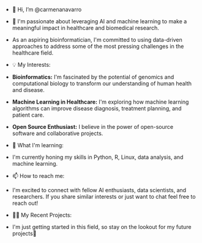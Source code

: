 - 👋 Hi, I’m @carmenanavarro
- 👀 I'm passionate about leveraging AI and machine learning to make a meaningful impact in healthcare and biomedical research.
- As an aspiring bioinformatician, I'm committed to using data-driven approaches to address some of the most pressing challenges in the healthcare field. 
-  💡 My Interests:
- **Bioinformatics:** I'm fascinated by the potential of genomics and computational biology to transform our understanding of human health and disease.

- **Machine Learning in Healthcare:** I'm exploring how machine learning algorithms can improve disease diagnosis, treatment planning, and patient care.

- **Open Source Enthusiast:** I believe in the power of open-source software and collaborative projects.
- 🌱 What I'm learning:
- I'm currently honing my skills in Python, R, Linux, data analysis, and machine learning. 
- 📫 How to reach me:
- I'm excited to connect with fellow AI enthusiasts, data scientists, and researchers. If you share similar interests or just want to chat feel free to reach out!
- 👩‍💻 My Recent Projects:
- I'm just getting started in this field, so stay on the lookout for my future projects👀
